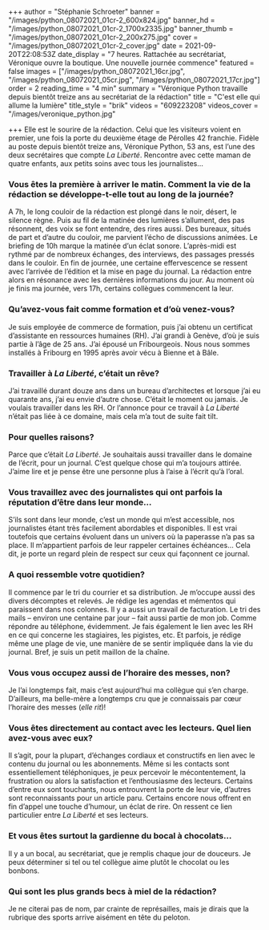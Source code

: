 +++
author = "Stéphanie Schroeter"
banner = "/images/python_08072021_01cr-2_600x824.jpg"
banner_hd = "/images/python_08072021_01cr-2_1700x2335.jpg"
banner_thumb = "/images/python_08072021_01cr-2_200x275.jpg"
cover = "/images/python_08072021_01cr-2_cover.jpg"
date = 2021-09-20T22:08:53Z
date_display = "7 heures. Rattachée au secrétariat, Véronique ouvre la boutique. Une nouvelle journée commence"
featured = false
images = ["/images/python_08072021_16cr.jpg", "/images/python_08072021_05cr.jpg", "/images/python_08072021_17cr.jpg"]
order = 2
reading_time = "4 min"
summary = "Véronique Python travaille depuis bientôt treize ans au secrétariat de la rédaction"
title = "C'est elle qui allume la lumière"
title_style = "brik"
videos = "609223208"
videos_cover = "/images/veronique_python.jpg"

+++
Elle est le sourire de la rédaction. Celui que les visiteurs voient en premier, une fois la porte du deuxième étage de Pérolles 42 franchie. Fidèle au poste depuis bientôt treize ans, Véronique Python, 53 ans, est l’une des deux secrétaires que compte _La Liberté_. Rencontre avec cette maman de quatre enfants, aux petits soins avec tous les journalistes…

### Vous êtes la première à arriver le matin. Comment la vie de la rédaction se développe-t-elle tout au long de la journée?

A 7h, le long couloir de la rédaction est plongé dans le noir, désert, le silence règne. Puis au fil de la matinée des lumières s’allument, des pas résonnent, des voix se font entendre, des rires aussi. Des bureaux, situés de part et d’autre du couloir, me parvient l’écho de discussions animées. Le briefing de 10h marque la matinée d’un éclat sonore. L’après-midi est rythmé par de nombreux échanges, des interviews, des passages pressés dans le couloir. En fin de journée, une certaine effervescence se ressent avec l’arrivée de l’édition et la mise en page du journal. La rédaction entre alors en résonance avec les dernières informations du jour. Au moment où je finis ma journée, vers 17h, certains collègues commencent la leur.

### Qu’avez-vous fait comme formation et d’où venez-vous?

Je suis employée de commerce de formation, puis j’ai obtenu un certificat d’assistante en ressources humaines (RH). J’ai grandi à Genève, d’où je suis partie à l’âge de 25 ans. J’ai épousé un Fribourgeois. Nous nous sommes installés à Fribourg en 1995 après avoir vécu à Bienne et à Bâle.

### Travailler à _La Liberté_, c’était un rêve?

J’ai travaillé durant douze ans dans un bureau d’architectes et lorsque j’ai eu quarante ans, j’ai eu envie d’autre chose. C’était le moment ou jamais. Je voulais travailler dans les RH. Or l’annonce pour ce travail à _La Liberté_ n’était pas liée à ce domaine, mais cela m’a tout de suite fait tilt.

### Pour quelles raisons?

Parce que c’était _La Liberté_. Je souhaitais aussi travailler dans le domaine de l’écrit, pour un journal. C’est quelque chose qui m’a toujours attirée. J’aime lire et je pense être une personne plus à l’aise à l’écrit qu’à l’oral.

### Vous travaillez avec des journalistes qui ont parfois la réputation d’être dans leur monde…

S’ils sont dans leur monde, c’est un monde qui m’est accessible, nos journalistes étant très facilement abordables et disponibles. Il est vrai toutefois que certains évoluent dans un univers où la paperasse n’a pas sa place. Il m’appartient parfois de leur rappeler certaines échéances… Cela dit, je porte un regard plein de respect sur ceux qui façonnent ce journal.

### A quoi ressemble votre quotidien?

Il commence par le tri du courrier et sa distribution. Je m’occupe aussi des divers décomptes et relevés. Je rédige les agendas et mémentos qui paraissent dans nos colonnes. Il y a aussi un travail de facturation. Le tri des mails – environ une centaine par jour – fait aussi partie de mon job. Comme répondre au téléphone, évidemment. Je fais également le lien avec les RH en ce qui concerne les stagiaires, les pigistes, etc. Et parfois, je rédige même une plage de vie, une manière de se sentir impliquée dans la vie du journal. Bref, je suis un petit maillon de la chaîne.

### Vous vous occupez aussi de l’horaire des messes, non?

Je l’ai longtemps fait, mais c’est aujourd’hui ma collègue qui s’en charge. D’ailleurs, ma belle-mère a longtemps cru que je connaissais par cœur l’horaire des messes (_elle rit_)!

### Vous êtes directement au contact avec les lecteurs. Quel lien avez-vous avec eux?

Il s’agit, pour la plupart, d’échanges cordiaux et constructifs en lien avec le contenu du journal ou les abonnements. Même si les contacts sont essentiellement téléphoniques, je peux percevoir le mécontentement, la frustration ou alors la satisfaction et l’enthousiasme des lecteurs. Certains d’entre eux sont touchants, nous entrouvrent la porte de leur vie, d’autres sont reconnaissants pour un article paru. Certains encore nous offrent en fin d’appel une touche d’humour, un éclat de rire. On ressent ce lien particulier entre _La Liberté_ et ses lecteurs.

### Et vous êtes surtout la gardienne du bocal à chocolats…

Il y a un bocal, au secrétariat, que je remplis chaque jour de douceurs. Je peux déterminer si tel ou tel collègue aime plutôt le chocolat ou les bonbons.

### Qui sont les plus grands becs à miel de la rédaction?

Je ne citerai pas de nom, par crainte de représailles, mais je dirais que la rubrique des sports arrive aisément en tête du peloton.